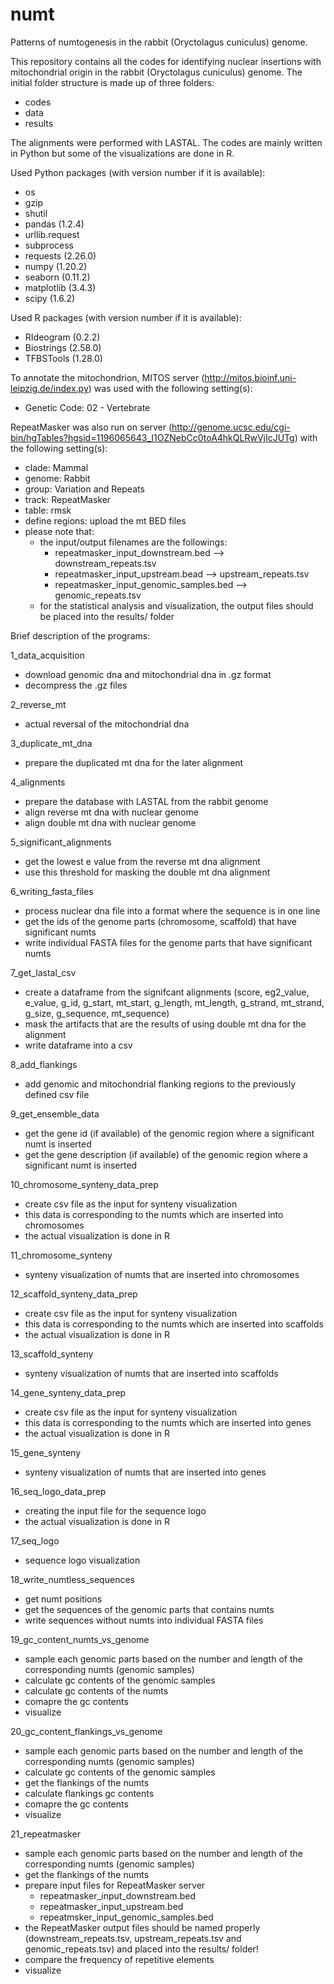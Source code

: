 # numt
 Patterns of numtogenesis in the rabbit (Oryctolagus cuniculus) genome.

This repository contains all the codes for identifying nuclear insertions with mitochondrial origin in the rabbit (Oryctolagus cuniculus) genome.
The initial folder structure is made up of three folders:
- codes
- data
- results

The alignments were performed with LASTAL.
The codes are mainly written in Python but some of the visualizations are done in R.

Used Python packages (with version number if it is available):
- os
- gzip
- shutil
- pandas (1.2.4)
- urllib.request
- subprocess
- requests (2.26.0)
- numpy (1.20.2)
- seaborn (0.11.2)
- matplotlib (3.4.3)
- scipy (1.6.2)

Used R packages (with version number if it is available):
- RIdeogram (0.2.2)
- Biostrings (2.58.0)
- TFBSTools (1.28.0)

To annotate the mitochondrion, MITOS server (http://mitos.bioinf.uni-leipzig.de/index.py) was used with the following setting(s):
- Genetic Code: 02 - Vertebrate

RepeatMasker was also run on server (http://genome.ucsc.edu/cgi-bin/hgTables?hgsid=1196065643_I1OZNebCc0toA4hkQLRwVjIcJUTg) with the following setting(s):
- clade: Mammal
- genome: Rabbit
- group: Variation and Repeats
- track: RepeatMasker
- table: rmsk
- define regions: upload the mt BED files
- please note that:
	- the input/output filenames are the followings:
		- repeatmasker_input_downstream.bed --> downstream_repeats.tsv
		- repeatmasker_input_upstream.bead --> upstream_repeats.tsv
		- repeatmasker_input_genomic_samples.bed --> genomic_repeats.tsv
	- for the statistical analysis and visualization, the output files should be placed into the results/ folder

Brief description of the programs:

1_data_acquisition

- download genomic dna and mitochondrial dna in .gz format
- decompress the .gz files

2_reverse_mt

- actual reversal of the mitochondrial dna

3_duplicate_mt_dna

- prepare the duplicated mt dna for the later alignment

4_alignments

- prepare the database with LASTAL from the rabbit genome
- align reverse mt dna with nuclear genome
- align double mt dna with nuclear genome

5_significant_alignments

- get the lowest e value from the reverse mt dna alignment
- use this threshold for masking the double mt dna alignment

6_writing_fasta_files

- process nuclear dna file into a format where the sequence is in one line
- get the ids of the genome parts (chromosome, scaffold) that have significant numts
- write individual FASTA files for the genome parts that have significant numts

7_get_lastal_csv

- create a dataframe from the signifcant alignments (score, eg2_value, e_value, g_id, g_start, mt_start, g_length, mt_length, g_strand, mt_strand, g_size, g_sequence, mt_sequence)
- mask the artifacts that are the results of using double mt dna for the alignment
- write dataframe into a csv

8_add_flankings

- add genomic and mitochondrial flanking regions to the previously defined csv file

9_get_ensemble_data

- get the gene id (if available) of the genomic region where a significant numt is inserted
- get the gene description (if available) of the genomic region where a significant numt is inserted

10_chromosome_synteny_data_prep

- create csv file as the input for synteny visualization
- this data is corresponding to the numts which are inserted into chromosomes
- the actual visualization is done in R

11_chromosome_synteny

- synteny visualization of numts that are inserted into chromosomes

12_scaffold_synteny_data_prep

- create csv file as the input for synteny visualization
- this data is corresponding to the numts which are inserted into scaffolds
- the actual visualization is done in R

13_scaffold_synteny

- synteny visualization of numts that are inserted into scaffolds

14_gene_synteny_data_prep

- create csv file as the input for synteny visualization
- this data is corresponding to the numts which are inserted into genes
- the actual visualization is done in R

15_gene_synteny

- synteny visualization of numts that are inserted into genes

16_seq_logo_data_prep

- creating the input file for the sequence logo
- the actual visualization is done in R

17_seq_logo

- sequence logo visualization

18_write_numtless_sequences

- get numt positions
- get the sequences of the genomic parts that contains numts
- write sequences without numts into individual FASTA files

19_gc_content_numts_vs_genome

- sample each genomic parts based on the number and length of the corresponding numts (genomic samples)
- calculate gc contents of the genomic samples
- calculate gc contents of the numts
- comapre the gc contents
- visualize

20_gc_content_flankings_vs_genome

- sample each genomic parts based on the number and length of the corresponding numts (genomic samples)
- calculate gc contents of the genomic samples
- get the flankings of the numts
- calculate flankings gc contents
- comapre the gc contents
- visualize

21_repeatmasker

- sample each genomic parts based on the number and length of the corresponding numts (genomic samples)
- get the flankings of the numts
- prepare input files for RepeatMasker server
	- repeatmasker_input_downstream.bed
	- repeatmasker_input_upstream.bed
	- repeatmsker_input_genomic_samples.bed
- the RepeatMasker output files should be named properly (downstream_repeats.tsv, upstream_repeats.tsv and genomic_repeats.tsv) and placed into the results/ folder!
- compare the frequency of repetitive elements
- visualize